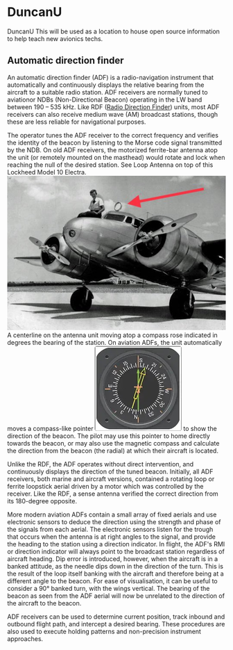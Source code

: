 # DuncanU
DuncanU
This will be used as a location to house open source information to help teach new avionics techs.   


## Automatic direction finder 

An automatic direction finder (ADF) is a radio-navigation instrument that automatically and continuously displays the relative bearing from the aircraft to a suitable radio station. ADF receivers are normally tuned to aviationor NDBs (Non-Directional Beacon) operating in the LW band between 190 – 535 kHz. Like RDF ([Radio Direction Finder](https://en.wikipedia.org/wiki/Direction_finding)) units, most ADF receivers can also receive medium wave (AM) broadcast stations, though these are less reliable for navigational purposes.

The operator tunes the ADF receiver to the correct frequency and verifies the identity of the beacon by listening to the Morse code signal transmitted by the NDB. On old ADF receivers, the motorized ferrite-bar antenna atop the unit (or remotely mounted on the masthead) would rotate and lock when reaching the null of the desired station. See Loop Antenna on top of this Lockheed Model 10 Electra.
![](ADF/RDFAntenna.jpg)
A centerline on the antenna unit moving atop a compass rose indicated in degrees the bearing of the station. On aviation ADFs, the unit automatically moves a compass-like pointer ![RMI](ADF/RMI.jpg) to show the direction of the beacon. The pilot may use this pointer to home directly towards the beacon, or may also use the magnetic compass and calculate the direction from the beacon (the radial) at which their aircraft is located.

Unlike the RDF, the ADF operates without direct intervention, and continuously displays the direction of the tuned beacon. Initially, all ADF receivers, both marine and aircraft versions, contained a rotating loop or ferrite loopstick aerial driven by a motor which was controlled by the receiver. Like the RDF, a sense antenna verified the correct direction from its 180-degree opposite.

More modern aviation ADFs contain a small array of fixed aerials and use electronic sensors to deduce the direction using the strength and phase of the signals from each aerial. The electronic sensors listen for the trough that occurs when the antenna is at right angles to the signal, and provide the heading to the station using a direction indicator. In flight, the ADF's RMI or direction indicator will always point to the broadcast station regardless of aircraft heading. Dip error is introduced, however, when the aircraft is in a banked attitude, as the needle dips down in the direction of the turn. This is the result of the loop itself banking with the aircraft and therefore being at a different angle to the beacon. For ease of visualisation, it can be useful to consider a 90° banked turn, with the wings vertical. The bearing of the beacon as seen from the ADF aerial will now be unrelated to the direction of the aircraft to the beacon.

ADF receivers can be used to determine current position, track inbound and outbound flight path, and intercept a desired bearing. These procedures are also used to execute holding patterns and non-precision instrument approaches.
